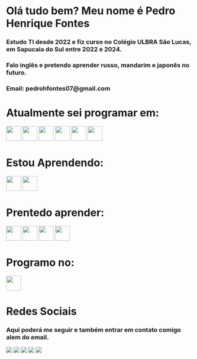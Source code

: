  <h1>Olá tudo bem? Meu nome é Pedro Henrique Fontes</h1>
<h3>Estudo TI desde 2022 e fiz curso no Colégio ULBRA São Lucas, em Sapucaia do Sul entre 2022 e 2024.</h3>
<h3>Falo inglês e pretendo aprender russo, mandarim e japonês no futuro.</h3>
<h3>Email: pedrohfontes07@gmail.com</h3>
  <h1>Atualmente sei programar em:</h1>
<div>
  <img src="https://cdn.jsdelivr.net/gh/devicons/devicon@latest/icons/javascript/javascript-original.svg" height="40" width="40"/>
  <img src="https://cdn.jsdelivr.net/gh/devicons/devicon@latest/icons/mysql/mysql-original.svg" height="40" width="40"/>
  <img src="https://cdn.jsdelivr.net/gh/devicons/devicon@latest/icons/html5/html5-original.svg" height="40" width="40"/>
  <img src="https://cdn.jsdelivr.net/gh/devicons/devicon@latest/icons/css3/css3-original.svg" height="40" width="40" />
  <img src="https://cdn.jsdelivr.net/gh/devicons/devicon@latest/icons/php/php-original.svg" height="40" width="40"/>
  <img src="https://cdn.jsdelivr.net/gh/devicons/devicon@latest/icons/wordpress/wordpress-original.svg" height="40" width="40"/>
</div>
  <h1>Estou Aprendendo:</h1>
  <div>
    <img src="https://cdn.jsdelivr.net/gh/devicons/devicon@latest/icons/csharp/csharp-original.svg" height="40" width="40"/>
    <img src="https://cdn.jsdelivr.net/gh/devicons/devicon@latest/icons/python/python-original.svg" height="40" width="40"/>
  </div>
  <h1>Prentedo aprender:</h1>
<div>
  <img src="https://cdn.jsdelivr.net/gh/devicons/devicon@latest/icons/lua/lua-original.svg" height="40" width="40"/>
  <img src="https://cdn.jsdelivr.net/gh/devicons/devicon@latest/icons/java/java-original.svg" height="40" width="40"/>
  <img src="https://cdn.jsdelivr.net/gh/devicons/devicon@latest/icons/c/c-original.svg" height="40" width="40"/>
  <img src="https://cdn.jsdelivr.net/gh/devicons/devicon@latest/icons/cplusplus/cplusplus-original.svg" height="40" width="40"/>
</div>

  <h1>Programo no:</h1>
  <img src="https://cdn.jsdelivr.net/gh/devicons/devicon@latest/icons/vscode/vscode-original.svg" height="40" width="40"/>
  
  <h1>Redes Sociais</h1>
<h3>Aqui poderá me seguir e também entrar em contato comigo alem do email.</h3>
<div>
  <a href="https://www.instagram.com/pedrohenriquefontes.jpeg/" target="https://www.instagram.com/pedrohenriquefontes.jpeg/"><img loading="lazy" src="https://img.shields.io/badge/-Instagram-%23E4405F?style=for-the-badge&logo=instagram&logoColor=white" target="_blank"></a>
  <a href="https://www.linkedin.com/in/pedro-henrique-fontes-750b21275/" target="_blank"><img loading="lazy" src="https://img.shields.io/badge/-LinkedIn-%230077B5?style=for-the-badge&logo=linkedin&logoColor=white" target="_blank"></a>
  <a href="https://www.discordapp.com/users/434523866702807050" target="_blank"><img loading="lazy" src="https://img.shields.io/badge/Discord-%235865F2.svg?style=for-the-badge&logo=discord&logoColor=white" target="_blank"></a>
  <a href="https://steamcommunity.com/id/valueyourfriends/" targer="_blank"><img loading="lazy" src="https://img.shields.io/badge/steam-%23000000.svg?style=for-the-badge&logo=steam&logoColor=white" target="_blank"></a>
  <a href="https://x.com/peeeeedr18" targer="_blank"><img loading="lazy" src="https://img.shields.io/badge/X-%23000000.svg?style=for-the-badge&logo=X&logoColor=white" target="_blank"></a>
</div>
